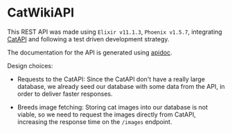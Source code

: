 # CatWikiAPI

This REST API was made using `Elixir v11.1.3`, `Phoenix v1.5.7`, integrating [CatAPI](https://thecatapi.com/)  and following a test driven development strategy.

The documentation for the API is generated using [apidoc](https://apidocjs.com/).

Design choices:
  - Requests to the CatAPI:
    Since the CatAPI don't have a really large database, we already seed our database with some data from the API, in order to deliver faster responses.

  - Breeds image fetching:
    Storing cat images into our database is not viable, so we need to request the images directly from CatAPI, increasing the response time on the `/images` endpoint.
